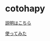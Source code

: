 # cotohapy

[説明はこちら](https://qiita.com/wagasa2/items/74d5f78d36c2e3599534)

[使ってみた](https://qiita.com/wagasa2/items/515044a7ccfe5a719c06)

